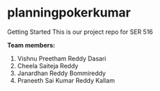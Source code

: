 # planningpokerkumar

Getting Started
This is our project repo for SER 516 

**Team members:**
1. Vishnu Preetham Reddy Dasari 
2. Cheela Saiteja Reddy
3. Janardhan Reddy Bommireddy
4. Praneeth Sai Kumar Reddy Kallam
 
